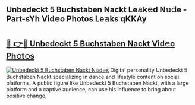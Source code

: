 ## Unbedeckt 5 Buchstaben Nackt Le𝚊k𝚎d N𝚞𝚍e - Part-sYh Vid𝚎o Photos Le𝚊ks qKKAy

# <h2><a href="http://fb6whxu.evod.top/?m=Unbedeckt+5+Buchstaben+Nackt">🔗 👉🔴 Unbedeckt 5 Buchstaben Nackt Vid𝚎o Ph𝚘t𝚘s</a></h2>

[![Unbedeckt 5 Buchstaben Nackt N𝚞d𝚎s](https://i.imgur.com/8V9OHl7.gif)](http://fb6whxu.evod.top/?m=Unbedeckt+5+Buchstaben+Nackt)
Digital personality Unbedeckt 5 Buchstaben Nackt specializing in dance and lifestyle content on social platforms. A public figure like Unbedeckt 5 Buchstaben Nackt, with a large platform and a captive audience, can use his influence to bring about positive change. 
